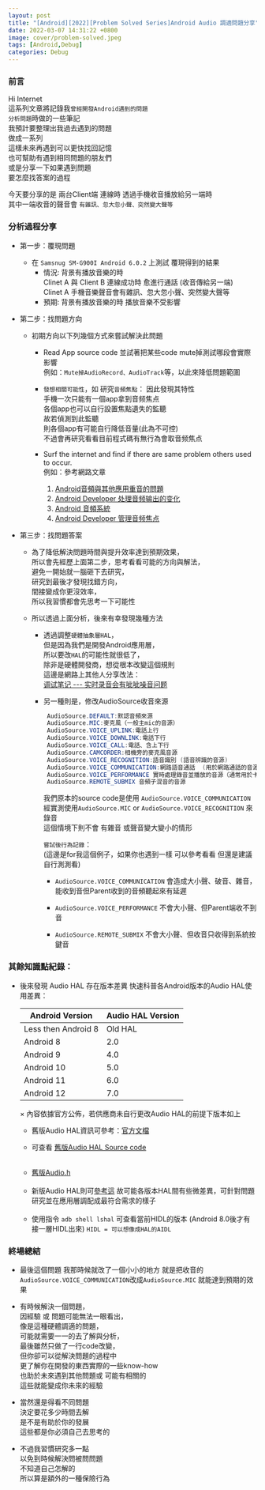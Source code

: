 ```yaml
---
layout: post
title: "[Android][2022][Problem Solved Series]Android Audio 調適問題分享"
date: 2022-03-07 14:31:22 +0800
image: cover/problem-solved.jpeg
tags: [Android,Debug]
categories: Debug
---
```


### 前言

Hi Internet<br>
這系列文章將記錄我`曾經開發Android遇到的問題`<br>
`分析問題`時做的一些筆記<br>
我預計要整理出我過去遇到的問題<br>
做成一系列<br>
這樣未來再遇到可以更快找回記憶<br>
也可幫助有遇到相同問題的朋友們<br>
或是分享一下如果遇到問題<br>
要怎麼找答案的過程<br>

今天要分享的是
兩台Client端 連線時 透過手機收音播放給另一端時<br>
其中一端收音的聲音會 `有雜訊、忽大忽小聲、突然變大聲等`<br>

### 分析過程分享

 - 第一步：覆現問題
   * 在 `Samsnug SM-G900I Android 6.0.2` 上測試 覆現得到的結果<br>
      - 情況: 背景有播放音樂的時<br>
     Clinet A  與 Client B 連線成功時 愈進行通話 (收音傳給另一端) <br>
     Clinet A 手機音樂聲音會有雜訊、忽大忽小聲、突然變大聲等<br>
      - 預期: 背景有播放音樂的時 播放音樂不受影響

- 第二步：找問題方向
   * 初期方向以下列幾個方式來嘗試解決此問題
     - Read App source code 並試著把某些code mute掉測試哪段會實際影響<br>
       例如：`Mute掉AudioRecord、AudioTrack`等，以此來降低問題範圍<br>

     - `發想相關可能性`，如 研究`音頻焦點`：
       因此發現其特性<br>
       手機一次只能有一個app拿到音频焦点<br>
       各個app也可以自行設置焦點遺失的監聽<br>
       故若偵測到此監聽<br>
       則各個app有可能自行降低音量(此為不可控)<br>
       不過會再研究看看目前程式碼有無行為會取音频焦点<br>
     - Surf the internet and find if there are same problem others used to occur.<br>
       例如：參考網路文章
        1. [Android音頻與其他應用重音的問題](https://www.itread01.com/content/1541940035.html)
        2. [Android Developer 处理音频输出的变化](https://developer.android.com/guide/topics/media-apps/volume-and-earphones)
        3. [Android 音頻系統](https://www.twblogs.net/a/5d160b34bd9eee1e5c828cb5)
        4. [Android Developer 管理音频焦点](https://developer.android.com/guide/topics/media-apps/audio-focus)

- 第三步：找問題答案
  * 為了降低解決問題時間與提升效率達到預期效果，<br>
    所以會先經歷上面第二步，思考看看可能的方向與解法，<br>
    避免一開始就一腦砸下去研究，<br>
    研究到最後才發現找錯方向，<br>
    間接變成你更沒效率，<br>
    所以我習慣都會先思考一下可能性<br>

  * 所以透過上面分析，後來有幸發現幾種方法
      - 透過調整`硬體抽象層HAL`，<br>
        但是因為我們是開發Android應用層，<br>
        所以要改`HAL`的可能性就很低了，<br>
        除非是硬體開發商，想從根本改變這個規則<br>
        這邊是網路上其他人分享改法：<br>
        [调试笔记 --- 实时录音会有呲呲噪音问题](https://blog.csdn.net/kris_fei/article/details/71223117)

      - 另一種則是，修改AudioSource收音來源
        ```Java
         AudioSource.DEFAULT:默認音頻來源
         AudioSource.MIC:麥克風（一般主mic的音源）
         AudioSource.VOICE_UPLINK:電話上行
         AudioSource.VOICE_DOWNLINK:電話下行
         AudioSource.VOICE_CALL:電話、含上下行
         AudioSource.CAMCORDER:相機旁的麥克風音源
         AudioSource.VOICE_RECOGNITION:語音識別 (語音辨識的音源)
         AudioSource.VOICE_COMMUNICATION:網路語音通話  (用於網路通話的音源 如VoIP)
         AudioSource.VOICE_PERFORMANCE 實時處理錄音並播放的音源（通常用於卡拉ok app）
         AudioSource.REMOTE_SUBMIX 音頻子混音的音源
        ```
        我們原本的source code是使用 `AudioSource.VOICE_COMMUNICATION`<br>
        經實測使用`AudioSource.MIC` or `AudioSource.VOICE_RECOGNITION` 來錄音 <br>
        這個情境下則不會 有雜音 或聲音變大變小的情形<br>

        `嘗試後行為記錄`：<br>
        (這邊是for我這個例子，如果你也遇到一樣 可以參考看看 但還是建議自行測測看)<br>
          - `AudioSource.VOICE_COMMUNICATION` 會造成大小聲、破音、雜音，能收到音但Parent收到的音頻聽起來有延遲<br>

          - `AudioSource.VOICE_PERFORMANCE` 不會大小聲、但Parent端收不到音<br>
          - `AudioSource.REMOTE_SUBMIX` 不會大小聲、但收音只收得到系統按鍵音<br>

### 其餘知識點紀錄：

* 後來發現 Audio HAL 存在版本差異
快速科普各Android版本的Audio HAL使用差異：
  <table class="tg">
    <thead>
      <tr>
        <th class="tg-2wgr">Android Version</th>
        <th class="tg-2wgr">Audio HAL Version</th>
      </tr>
    </thead>
    <tbody>
      <tr>
        <td class="tg-72zf">Less then Android 8</td>
        <td class="tg-72zf">Old HAL</td>
      </tr>
      <tr>
        <td class="tg-tvi2">Android 8</td>
        <td class="tg-tvi2">2.0</td>
      </tr>
      <tr>
        <td class="tg-72zf">Android 9</td>
        <td class="tg-72zf">4.0</td>
      </tr>
      <tr>
        <td class="tg-tvi2">Android 10</td>
        <td class="tg-tvi2">5.0</td>
      </tr>
      <tr>
        <td class="tg-72zf">Android 11</td>
        <td class="tg-72zf">6.0</td>
      </tr>
      <tr>
        <td class="tg-tvi2">Android 12</td>
        <td class="tg-tvi2">7.0</td>
      </tr>
    </tbody>
  </table>
   × 內容依據官方公佈，若供應商未自行更改Audio HAL的前提下版本如上

   * 舊版Audio HAL資訊可參考：[官方文檔](https://source.android.com/devices/architecture/hal)<br>

   * 可查看 [舊版Audio HAL Source code](https://android.googlesource.com/platform/hardware/libhardware/+/master/include/hardware/audio.h)
   <br>

   * [舊版Audio.h](hardware/libhardware/include/hardware/audio.h)
   <br>

   * 新版Audio HAL則可[參考這](https://cs.android.com/android/platform/superproject/+/master:hardware/interfaces/audio/README.md)
     故可能各版本HAL間有些微差異，可針對問題研究並在應用層調配成最符合需求的樣子
   <br>

   * 使用指令 `adb shell lshal` 可查看當前HIDL的版本 (Android 8.0後才有接一層HIDL出來)
`HIDL = 可以想像成HAL的AIDL`

### 終場總結
 * 最後這個問題
  我那時候就改了一個小小的地方
  就是把收音的
  `AudioSource.VOICE_COMMUNICATION`改成`AudioSource.MIC`
  就能達到預期的效果

 * 有時候解決一個問題，<br>
  因經驗 或 問題可能無法一眼看出，<br>
  像是這種硬體調適的問題，<br>
  可能就需要一一的去了解與分析，<br>
  最後雖然只做了一行code改變，<br>
  但你卻可以從解決問題的過程中<br>
  更了解你在開發的東西實際的一些know-how<br>
  也助於未來遇到其他問題或 可能有相關的<br>
  這些就能變成你未來的經驗<br>

 * 當然還是得看不同問題<br>
  決定要花多少時間去解<br>
  是不是有助於你的發展<br>
  這些都是你必須自己去思考的<br>

 * 不過我習慣研究多一點<br>
  以免到時候解決問被問問題<br>
  不知道自己怎解的<br>
  所以算是額外的一種保險行為<br>
